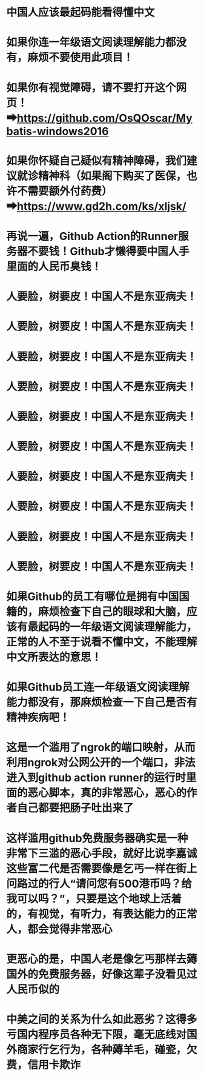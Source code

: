 # 中国人应该最起码能看得懂中文
# 如果你连一年级语文阅读理解能力都没有，麻烦不要使用此项目！
# 如果你有视觉障碍，请不要打开这个网页！➡https://github.com/OsQOscar/Mybatis-windows2016
# 如果你怀疑自己疑似有精神障碍，我们建议就诊精神科（如果阁下购买了医保，也许不需要额外付药费）➡https://www.gd2h.com/ks/xljsk/
# 再说一遍，Github Action的Runner服务器不要钱！Github才懒得要中国人手里面的人民币臭钱！
# 人要脸，树要皮！中国人不是东亚病夫！
# 人要脸，树要皮！中国人不是东亚病夫！
# 人要脸，树要皮！中国人不是东亚病夫！
# 人要脸，树要皮！中国人不是东亚病夫！
# 人要脸，树要皮！中国人不是东亚病夫！
# 人要脸，树要皮！中国人不是东亚病夫！
# 人要脸，树要皮！中国人不是东亚病夫！
# 人要脸，树要皮！中国人不是东亚病夫！
# 人要脸，树要皮！中国人不是东亚病夫！
# 人要脸，树要皮！中国人不是东亚病夫！
# 如果Github的员工有哪位是拥有中国国籍的，麻烦检查下自己的眼球和大脑，应该有最起码的一年级语文阅读理解能力，正常的人不至于说看不懂中文，不能理解中文所表达的意思！
# 如果Github员工连一年级语文阅读理解能力都没有，那麻烦检查一下自己是否有精神疾病吧！
# 这是一个滥用了ngrok的端口映射，从而利用ngrok对公网公开的一个端口，非法进入到github action runner的运行时里面的恶心脚本，真的非常恶心，恶心的作者自己都要把肠子吐出来了
# 这样滥用github免费服务器确实是一种非常下三滥的恶心手段，就好比说李嘉诚这些富二代是否需要像是乞丐一样在街上问路过的行人“请问您有500港币吗？给我可以吗？”，只要是这个地球上活着的，有视觉，有听力，有表达能力的正常人，都会觉得非常恶心
# 更恶心的是，中国人老是像乞丐那样去薅国外的免费服务器，好像这辈子没看见过人民币似的
# 中美之间的关系为什么如此恶劣？这得多亏国内程序员各种无下限，毫无底线对国外商家行乞行为，各种薅羊毛，碰瓷，欠费，信用卡欺诈
